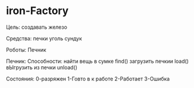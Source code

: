 # iron-Factory

Цель: создавать железо

Средства: печки уголь сундук

Роботы: Печник

Печник:
Способности: 
  найти вещь в сумке find()
  загрузить печкии load()
  вЫгрузить из печки unload()

Состояния:
  0-разряжен
  1-Говто в к работе
  2-Работает
  3-Ошибка
